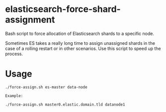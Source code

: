 # elasticsearch-force-shard-assignment
Bash script to force allocation of Elasticsearch shards to a specific node.

Sometimes ES takes a really long time to assign unassigned shards in the case of a rolling restart or in other scenarios. Use this script to speed up the process.

Usage
=====

```
./force-assign.sh es-master data-node

Example:

./force-assign.sh master0.elastic.domain.tld datanode1

```
